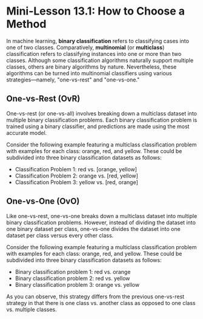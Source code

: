 # Mini-Lesson 13.1: How to Choose a Method

In machine learning, **binary classification** refers to classifying cases into one of two classes. Comparatively, **multinomial** (or **multiclass**) classification refers to classifying instances into one or more than two classes. Although some classification algorithms naturally support multiple classes, others are binary algorithms by nature. Nevertheless, these algorithms can be turned into multinomial classifiers using various strategies—namely, "one-vs-rest" and "one-vs-one."

## One-vs-Rest (OvR)

One-vs-rest (or one-vs-all) involves breaking down a multiclass dataset into multiple binary classification problems. Each binary classification problem is trained using a binary classifier, and predictions are made using the most accurate model.

Consider the following example featuring a multiclass classification problem with examples for each class: orange, red, and yellow. These could be subdivided into three binary classification datasets as follows:

- Classification Problem 1: red vs. [orange, yellow]
- Classification Problem 2: orange vs. [red, yellow]
- Classification Problem 3: yellow vs. [red, orange]

## One-vs-One (OvO)

Like one-vs-rest, one-vs-one breaks down a multiclass dataset into multiple binary classification problems. However, instead of dividing the dataset into one binary dataset per class, one-vs-one divides the dataset into one dataset per class versus every other class.

Consider the following example featuring a multiclass classification problem with examples for each class: orange, red, and yellow. These could be subdivided into three binary classification datasets as follows:

- Binary classification problem 1: red vs. orange
- Binary classification problem 2: red vs. yellow
- Binary classification problem 3: orange vs. yellow

As you can observe, this strategy differs from the previous one-vs-rest strategy in that there is one class vs. another class as opposed to one class vs. multiple classes.